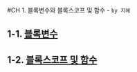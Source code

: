 #CH 1. 블록변수와 블록스코프 및 함수 - `by 지혜`

## 1-1. [블록변수](./1-1_Block%20Variable.md)

## 1-2. [블록스코프 및 함수]()
